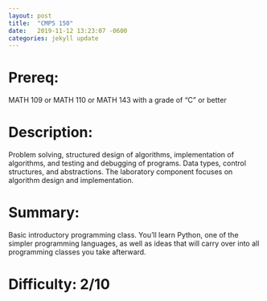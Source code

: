 ```yaml
---
layout: post
title:  "CMPS 150"
date:   2019-11-12 13:23:07 -0600
categories: jekyll update
---
```

# Prereq:  
MATH 109 or MATH 110 or MATH 143 with a grade of “C” or better
  
# Description:  
Problem solving, structured design of algorithms, implementation of algorithms, and testing and debugging of programs. Data types, control structures, and abstractions. The laboratory component focuses on algorithm design and implementation.  

# Summary:  
Basic introductory programming class.  You’ll learn Python, one of the simpler programming languages, as well as ideas that will carry over into all programming classes you take afterward.  
  
  
# Difficulty: 2/10  